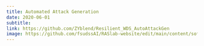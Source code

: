 ```yaml
---
title: Automated Attack Generation
date: 2020-06-01
subtitle:
link: https://github.com/ZYblend/Resilient_WDS_AutoAttackGen
image: https://github.com/fsudssAI/RASlab-website/edit/main/content/software/auto-attack-gen/featured.png
---
```

